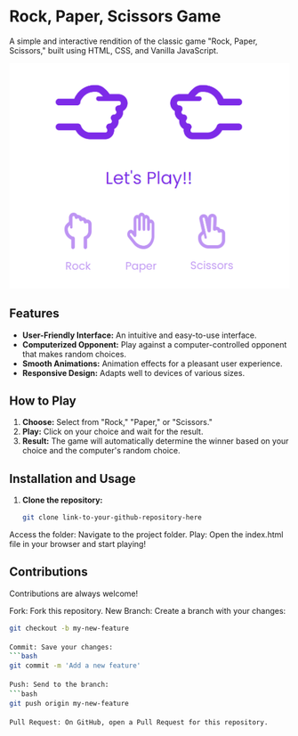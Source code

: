 # Rock, Paper, Scissors Game

A simple and interactive rendition of the classic game "Rock, Paper, Scissors," built using HTML, CSS, and Vanilla JavaScript.

![principal](https://github.com/IannM107/rock_paper_scissor/blob/main/principal.PNG?raw=true)

## Features

- **User-Friendly Interface:** An intuitive and easy-to-use interface.
- **Computerized Opponent:** Play against a computer-controlled opponent that makes random choices.
- **Smooth Animations:** Animation effects for a pleasant user experience.
- **Responsive Design:** Adapts well to devices of various sizes.

## How to Play

1. **Choose:** Select from "Rock," "Paper," or "Scissors."
2. **Play:** Click on your choice and wait for the result.
3. **Result:** The game will automatically determine the winner based on your choice and the computer's random choice.

## Installation and Usage

1. **Clone the repository:**
   ```bash
   git clone link-to-your-github-repository-here

Access the folder: Navigate to the project folder.
Play: Open the index.html file in your browser and start playing!

## Contributions
Contributions are always welcome!

Fork: Fork this repository.
New Branch: Create a branch with your changes:
```bash
git checkout -b my-new-feature 

Commit: Save your changes:
```bash
git commit -m 'Add a new feature'

Push: Send to the branch:
```bash
git push origin my-new-feature

Pull Request: On GitHub, open a Pull Request for this repository.
